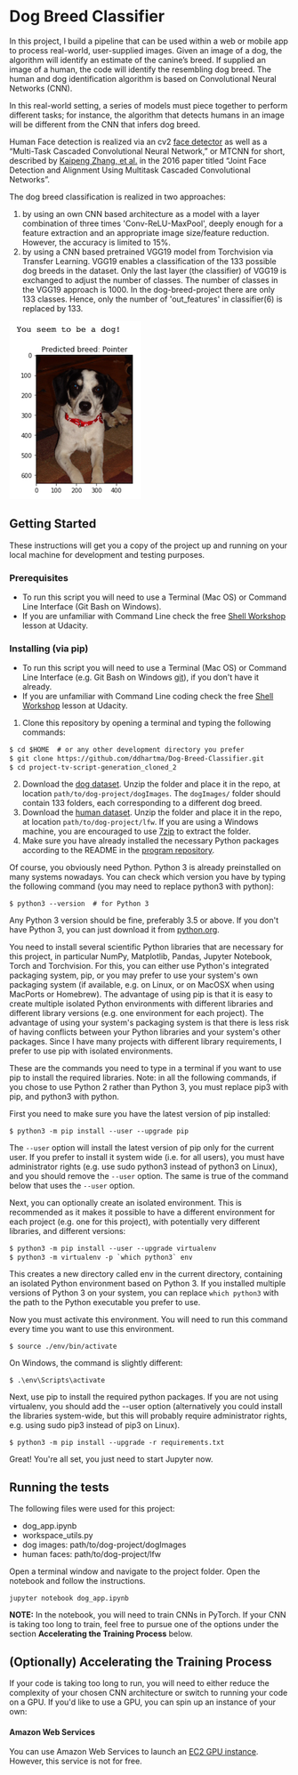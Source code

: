 [//]: # (Image References)

[image1]: dog_pred_example.png "Sample Output"

# Dog Breed Classifier

In this project, I build a pipeline that can be used within a web or mobile app to process real-world, user-supplied images.  Given an image of a dog, the algorithm will identify an estimate of the canine’s breed.  If supplied an image of a human, the code will identify the resembling dog breed. The human and dog identification algorithm is based on Convolutional Neural Networks (CNN).

In this real-world setting, a series of models must piece together to perform different tasks; for instance, the algorithm that detects humans in an image will be different from the CNN that infers dog breed.

Human Face detection is realized via an cv2 [face detector](https://opencv-python-tutroals.readthedocs.io/en/latest/py_tutorials/py_objdetect/py_face_detection/py_face_detection.html) as well as a “Multi-Task Cascaded Convolutional Neural Network,” or MTCNN for short, described by [Kaipeng Zhang, et al.](http://kpzhang93.github.io/) in the 2016 paper titled “Joint Face Detection and Alignment Using Multitask Cascaded Convolutional Networks”.

The dog breed classification is realized in two approaches:
1. by using an own CNN based architecture as a model with a layer combination of three times 'Conv-ReLU-MaxPool', deeply enough for a feature extraction and an appropriate image size/feature reduction. However, the accuracy is limited to 15%.
2. by using a CNN based pretrained VGG19 model from Torchvision via Transfer Learning. VGG19 enables a classification of the 133 possible dog breeds in the dataset. Only the last layer (the classifier) of VGG19 is exchanged to adjust the number of classes. The number of classes in the VGG19 approach is 1000. In the dog-breed-project there are only 133 classes. Hence, only the number of 'out_features' in classifier(6) is replaced by 133.

![Sample Output][image1]


## Getting Started

These instructions will get you a copy of the project up and running on your local machine for development and testing purposes.

### Prerequisites

- To run this script you will need to use a Terminal (Mac OS) or Command Line Interface (Git Bash on Windows).
- If you are unfamiliar with Command Line check the free [Shell Workshop](https://www.udacity.com/course/shell-workshop--ud206) lesson at Udacity.


### Installing (via pip)

- To run this script you will need to use a Terminal (Mac OS) or Command Line Interface (e.g. Git Bash on Windows [git](https://git-scm.com/)), if you don't have it already.
- If you are unfamiliar with Command Line coding check the free [Shell Workshop](https://www.udacity.com/course/shell-workshop--ud206) lesson at Udacity.

1. Clone this repository by opening a terminal and typing the following commands:

```
$ cd $HOME  # or any other development directory you prefer
$ git clone https://github.com/ddhartma/Dog-Breed-Classifier.git
$ cd project-tv-script-generation_cloned_2
```

2. Download the [dog dataset](https://s3-us-west-1.amazonaws.com/udacity-aind/dog-project/dogImages.zip).  Unzip the folder and place it in the repo, at location `path/to/dog-project/dogImages`.  The `dogImages/` folder should contain 133 folders, each corresponding to a different dog breed.
3. Download the [human dataset](http://vis-www.cs.umass.edu/lfw/lfw.tgz).  Unzip the folder and place it in the repo, at location `path/to/dog-project/lfw`.  If you are using a Windows machine, you are encouraged to use [7zip](http://www.7-zip.org/) to extract the folder.
4. Make sure you have already installed the necessary Python packages according to the README in the [program repository](https://github.com/udacity/deep-learning-v2-pytorch.git).


Of course, you obviously need Python. Python 3 is already preinstalled on many systems nowadays. You can check which version you have by typing the following command (you may need to replace python3 with python):

```
$ python3 --version  # for Python 3
```
Any Python 3 version should be fine, preferably 3.5 or above. If you don't have Python 3, you can just download it from [python.org](https://www.python.org/downloads/).

You need to install several scientific Python libraries that are necessary for this project, in particular NumPy, Matplotlib, Pandas, Jupyter Notebook, Torch and Torchvision. For this, you can either use Python's integrated packaging system, pip, or you may prefer to use your system's own packaging system (if available, e.g. on Linux, or on MacOSX when using MacPorts or Homebrew). The advantage of using pip is that it is easy to create multiple isolated Python environments with different libraries and different library versions (e.g. one environment for each project). The advantage of using your system's packaging system is that there is less risk of having conflicts between your Python libraries and your system's other packages. Since I have many projects with different library requirements, I prefer to use pip with isolated environments.

These are the commands you need to type in a terminal if you want to use pip to install the required libraries. Note: in all the following commands, if you chose to use Python 2 rather than Python 3, you must replace pip3 with pip, and python3 with python.

First you need to make sure you have the latest version of pip installed:

```
$ python3 -m pip install --user --upgrade pip
```
The ```--user``` option will install the latest version of pip only for the current user. If you prefer to install it system wide (i.e. for all users), you must have administrator rights (e.g. use sudo python3 instead of python3 on Linux), and you should remove the ```--user``` option. The same is true of the command below that uses the ```--user``` option.

Next, you can optionally create an isolated environment. This is recommended as it makes it possible to have a different environment for each project (e.g. one for this project), with potentially very different libraries, and different versions:

```
$ python3 -m pip install --user --upgrade virtualenv
$ python3 -m virtualenv -p `which python3` env
```

This creates a new directory called env in the current directory, containing an isolated Python environment based on Python 3. If you installed multiple versions of Python 3 on your system, you can replace ```which python3``` with the path to the Python executable you prefer to use.

Now you must activate this environment. You will need to run this command every time you want to use this environment.

```
$ source ./env/bin/activate
```

On Windows, the command is slightly different:

```
$ .\env\Scripts\activate
```

Next, use pip to install the required python packages. If you are not using virtualenv, you should add the --user option (alternatively you could install the libraries system-wide, but this will probably require administrator rights, e.g. using sudo pip3 instead of pip3 on Linux).

```
$ python3 -m pip install --upgrade -r requirements.txt
```

Great! You're all set, you just need to start Jupyter now.

## Running the tests

The following files were used for this project:

- dog_app.ipynb
- workspace_utils.py
- dog images: path/to/dog-project/dogImages
- human faces: path/to/dog-project/lfw

Open a terminal window and navigate to the project folder. Open the notebook and follow the instructions.
```
jupyter notebook dog_app.ipynb
```

__NOTE:__ In the notebook, you will need to train CNNs in PyTorch.  If your CNN is taking too long to train, feel free to pursue one of the options under the section __Accelerating the Training Process__ below.



## (Optionally) Accelerating the Training Process

If your code is taking too long to run, you will need to either reduce the complexity of your chosen CNN architecture or switch to running your code on a GPU.  If you'd like to use a GPU, you can spin up an instance of your own:

#### Amazon Web Services

You can use Amazon Web Services to launch an [EC2 GPU instance](https://aws.amazon.com/de/ec2/). However, this service is not for free.
